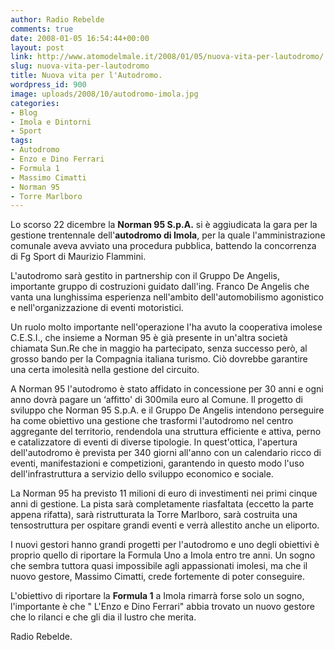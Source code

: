 ```yaml
---
author: Radio Rebelde
comments: true
date: 2008-01-05 16:54:44+00:00
layout: post
link: http://www.atomodelmale.it/2008/01/05/nuova-vita-per-lautodromo/
slug: nuova-vita-per-lautodromo
title: Nuova vita per l'Autodromo.
wordpress_id: 900
image: uploads/2008/10/autodromo-imola.jpg
categories:
- Blog
- Imola e Dintorni
- Sport
tags:
- Autodromo
- Enzo e Dino Ferrari
- Formula 1
- Massimo Cimatti
- Norman 95
- Torre Marlboro
---
```


Lo scorso 22 dicembre la **Norman 95 S.p.A.** si è aggiudicata la gara per la gestione trentennale  dell'**autodromo di Imola**, per la quale l'amministrazione comunale aveva avviato una procedura pubblica, battendo la concorrenza di Fg Sport di Maurizio Flammini.

L'autodromo sarà gestito in partnership con il Gruppo De Angelis, importante gruppo di costruzioni guidato dall'ing. Franco De Angelis che vanta una lunghissima esperienza nell'ambito dell'automobilismo agonistico e nell'organizzazione di eventi motoristici.

Un ruolo molto importante nell'operazione l'ha avuto la cooperativa imolese C.E.S.I., che insieme a Norman 95 è già presente in un'altra società chiamata  Sun.Re che in maggio ha partecipato, senza successo però, al grosso bando per la Compagnia italiana turismo. Ciò dovrebbe garantire una certa imolesità nella gestione del circuito.

A Norman 95 l'autodromo è stato affidato in concessione per 30 anni e ogni anno dovrà pagare un ‘affitto' di 300mila euro al Comune. Il progetto di sviluppo che Norman 95 S.p.A. e il Gruppo De Angelis intendono perseguire ha come obiettivo una gestione che trasformi l'autodromo nel centro aggregante del territorio, rendendola una struttura efficiente e attiva, perno e catalizzatore di eventi di diverse tipologie.
In quest'ottica, l'apertura dell'autodromo è prevista per 340 giorni all'anno con un calendario ricco di eventi, manifestazioni e competizioni, garantendo in questo modo l'uso dell'infrastruttura a servizio dello sviluppo economico e sociale.

La Norman 95 ha previsto 11 milioni di euro di investimenti nei primi cinque anni di gestione. La pista sarà completamente riasfaltata (eccetto la parte appena rifatta), sarà ristrutturata la Torre Marlboro, sarà costruita una tensostruttura per ospitare grandi eventi e verrà allestito anche un eliporto.

I nuovi gestori hanno grandi progetti per l'autodromo e uno degli obiettivi è proprio quello di riportare la Formula Uno a Imola entro tre anni. Un sogno che sembra tuttora quasi impossibile agli appassionati imolesi, ma che il nuovo gestore, Massimo Cimatti, crede fortemente di poter conseguire.

L'obiettivo di riportare la **Formula 1** a Imola rimarrà forse solo un sogno, l'importante è che " L'Enzo e Dino Ferrari" abbia trovato un nuovo gestore che lo rilanci e che gli dia il lustro che merita.

Radio Rebelde.
